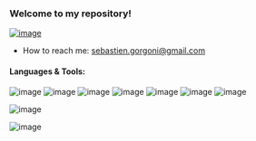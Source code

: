 ### Welcome to my repository!

[![image](https://img.shields.io/badge/LinkedIn-0077B5?style=for-the-badge&logo=linkedin&logoColor=white)](https://www.linkedin.com/in/sebastiengorgoni/)

* How to reach me: sebastien.gorgoni@gmail.com

#### Languages & Tools:
![image](https://img.shields.io/badge/Python-3776AB?style=for-the-badge&logo=python&logoColor=white) ![image](https://img.shields.io/badge/TensorFlow-FF6F00?style=for-the-badge&logo=TensorFlow&logoColor=white) ![image](https://img.shields.io/badge/Keras-D00000?style=for-the-badge&logo=Keras&logoColor=white) ![image](https://img.shields.io/badge/PyTorch-EE4C2C?style=for-the-badge&logo=PyTorch&logoColor=white) ![image](https://img.shields.io/badge/Plotly-239120?style=for-the-badge&logo=plotly&logoColor=white) ![image](https://img.shields.io/badge/Numpy-777BB4?style=for-the-badge&logo=numpy&logoColor=white) ![image](https://img.shields.io/badge/Pandas-2C2D72?style=for-the-badge&logo=pandas&logoColor=white)

![image](https://img.shields.io/badge/C%2B%2B-00599C?style=for-the-badge&logo=c%2B%2B&logoColor=white)

![image](https://img.shields.io/badge/LaTeX-47A141?style=for-the-badge&logo=LaTeX&logoColor=white)



<!--
<img src="https://raw.githubusercontent.com/abhisheknaiidu/abhisheknaiidu/master/code.gif" width="400" height="300">

**SebastienGorgoni/SebastienGorgoni** is a ✨ _special_ ✨ repository because its `README.md` (this file) appears on your GitHub profile.

![Alt Text](https://media.giphy.com/media/TJmlHvss5MVIyp1XZp/giphy.gif?cid=ecf05e47qgcvp475kgnzhw2048y4uq3r0xxbautrih58zeyu&rid=giphy.gif&ct=g)

![Alt Text](https://media.giphy.com/media/JtBZm3Getg3dqxK0zP/giphy-downsized-large.gif)

Here are some ideas to get you started:
v
- 🔭 I’m currently working on ...
- 🌱 I’m currently learning ...
- 👯 I’m looking to collaborate on ...
- 🤔 I’m looking for help with ...
- 💬 Ask me about ...
- 📫 How to reach me: ...
- 😄 Pronouns: ...
- ⚡ Fun fact: ...
-->
